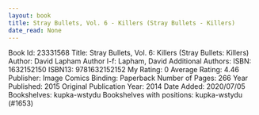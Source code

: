 ```yaml
---
layout: book
title: Stray Bullets, Vol. 6 - Killers (Stray Bullets - Killers)
date_read: None
---
```


Book Id: 23331568
Title: Stray Bullets, Vol. 6: Killers (Stray Bullets: Killers)
Author: David Lapham
Author l-f: Lapham, David
Additional Authors: 
ISBN: 1632152150
ISBN13: 9781632152152
My Rating: 0
Average Rating: 4.46
Publisher: Image Comics
Binding: Paperback
Number of Pages: 266
Year Published: 2015
Original Publication Year: 2014
Date Added: 2020/07/05
Bookshelves: kupka-wstydu
Bookshelves with positions: kupka-wstydu (#1653)

